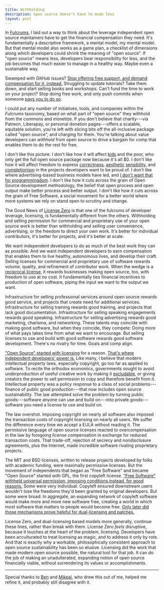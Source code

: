 ```yaml
---
title: Withholding
description: open source doesn't have to mean less
layout: post
---
```


In [Fulcrums](https://blog.licensezero.com/2018/03/04/fulcrums.html), I laid out a way to think about the leverage independent open source maintainers have to get the financial compensation they need.  It's fundamentally a descriptive framework, a mental model, my mental model.  But that mental model also works as a game plan, a checklist of dimensions along which developers could shrink the meaning of "open source".  If "open source" means less, developers bear responsibility for less, and the job becomes that much easier to manage in a healthy way.  Maybe even a sustainable way.

Swamped with GitHub issues?  [Stop offering free support, and demand compensation for it, instead.](https://hueniverse.com/a-new-social-contract-for-open-source-86d1fcf3e353)  Struggling to update tutorials?  Take them down, and start selling books and workshops.  Can't fund the time to work on your project?  Stop doing free work, and only push commits when someone [pays you to do so](https://github.com/switchmode/switchmode).

I could put any number of initiatives, tools, and companies within the _Fulcrums_ taxonomy, based on what part of "open source" they withhold from the commons and monetize.  If you don't believe that charity---via Patreon, Liberapay, or personal donation pages---offers a scalable, equitable solution, you're left with slicing bits off the all-inclusive package called "open source", and charging for them.  You're talking about value developers can _withhold_ from open source to drive a bargain for comp that enables them to do the rest for free.

I don't like this picture.  I don't like how it will affect [kids](https://blog.licensezero.com/2017/09/12/manifesto.html#people) and the poor, who only get the full open source package now because it's all $0.  I don't like how it will affect freedom to express [correctness](https://github.com/mikeal/r2), [aesthetic](http://browserify.org/) [sensibility](http://backbonejs.org/docs/backbone.html), and [completionism](https://github.com/chalk/chalk/commit/12d1276b36cc026ecea1bdfe1771198b242f7b1d) in the projects developers want to be proud of.  I don't like where advertising-based business models have led, and [I don't want that for programmingdom](https://github.com/atom-minimap/minimap/issues/588).  I don't like how it cuts across the grain of Open Source development methodology, the belief that open process and open output make better process and better output.  I don't like how it cuts across the grain of Free Software, a social movement for a better world where more systems we rely on stand open to scrutiny and change.

The Good News of [License Zero](https://licensezero.com) is that one of the fulcrums of developer leverage, licensing, is fundamentally different from the others.  Withholding and selling permission for commercial and proprietary use of your open source work is better than withholding and selling user convenience, advertising, or the freedom to direct your own work.  It's better for individual contributors, it's better for projects, and it's better at scale.

We want independent developers to do as much of the best work they can as possible.  And we want independent developers to earn compensation that enables them to live healthy, autonomous lives, and develop their craft.  Selling licenses for commercial and proprietary use of software rewards volume, quality, and refinement of contributor work.  When the wedge is a [reciprocal license](https://licensezero.com/licenses/reciprocal), it rewards businesses making open source, too, with freedom to use at no cost.  It fundamentally ties financial incentives to production of open software, piping the input we want to the output we want.

Infrastructure for selling professional services around open source rewards good service, and projects that create need for additional services.  Infrastructure for selling training rewards good training, and projects that lack good documentation.  Infrastructure for selling speaking engagements rewards good speaking.  Infrastructure for selling advertising rewards good marketing, charisma, and networking.  These talents may coincide with making good software, but when they coincide, they compete:  Doing more of what pays takes time from what we want to encourage.  But selling licenses to use and build with good software rewards good software development.  There's no rivalry for time.  Goals and comp align.

["Open Source" started with licensing](https://opensource.org/osd) for a reason.    [That's where independent developers' power is.](https://writing.kemitchell.com/2017/08/31/Null-Value.html)  Like many, I believe that modern intellectual property laws, especially copyright, go too far as applied to software.  To recite the orthodox economics, governments sought to avoid underproduction of useful creative work by making it [excludable](https://en.wikipedia.org/wiki/Excludability), or giving creators the power to sell permission to copy and therefore benefit from it.  Intellectual property was a policy response to a class of social problems---finance of public good production---that now includes open source sustainability.  The law attempted solve the problem by turning public goods---software anyone can use and build on---into private goods---software you need a license to use and build on.

The law overshot.  Imposing copyright on nearly all software also imposed the transaction costs of copyright licensing on nearly all users.  We suffer the difference every time we accept a EULA without reading it.  The permissive language of open source licenses reacted to overcompensation in the law by foregoing license compensation in exchange for reduced transaction costs.  That trade-off, rejection of secrecy and nondisclosure agreements, plus the Internet, made incredible software rivaling proprietary projects.

The MIT and BSD licenses, written to release projects developed by folks with academic funding, were maximally permissive licenses.  But the movement of independents that began as "Free Software" and became "Open Source" started with GPL, the first copyleft license.  ["Free Software" withheld universal permission, imposing conditions instead, for good reasons.](https://www.gnu.org/philosophy/free-software-even-more-important.html)  Some were very individual:  Copyleft ensured downstream users wouldn't lose the freedoms they'd been granted by original developers.  But some were broad:  In aggregate, an expanding network of copyleft software would make more and more new software free, creating a world in which most software that matters to people would become free.  [Only later did those mechanisms prove helpful for dual-licensing and patches.](https://blog.licensezero.com/2018/01/25/imaginary-licenses.html)

License Zero, and dual-licensing based models more generally, continue these lines, rather than break with them.  License Zero _feels_ disruptive, because it touches at the heart of the problem, licensing.  Developers have been acculturated to treat licensing as magic, and to address it only by rote.  And that is exactly why a workable, philosophically consistent approach to open source sustainability has been so elusive.  Licensing did the work that made modern open source possible, the natural tool for that job.  It can do the job of making an unadulterated, expanding notion of open source financially viable, without surrendering its values or accomplishments.

---

Special thanks to [Ben](https://twitter.com/benjamincoe) and [Mikeal](https://twitter.com/mikeal), who drew this out of me, helped me refine it, and probably still disagree with it.
